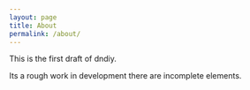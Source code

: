 ```yaml
---
layout: page
title: About
permalink: /about/
---
```


This is the first draft of dndiy.

Its a rough work in development there are incomplete elements.
